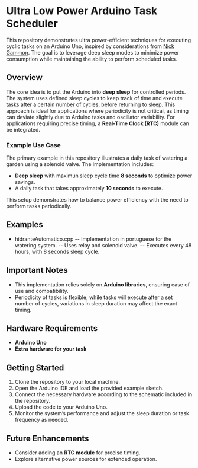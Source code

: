 # Ultra Low Power Arduino Task Scheduler

This repository demonstrates ultra power-efficient techniques for executing cyclic tasks on an Arduino Uno, inspired by considerations from [Nick Gammon](http://www.gammon.com.au/power). The goal is to leverage deep sleep modes to minimize power consumption while maintaining the ability to perform scheduled tasks.

## Overview

The core idea is to put the Arduino into **deep sleep** for controlled periods. The system uses defined sleep cycles to keep track of time and execute tasks after a certain number of cycles, before returning to sleep. This approach is ideal for applications where periodicity is not critical, as timing can deviate slightly due to Arduino tasks and oscillator variability. For applications requiring precise timing, a **Real-Time Clock (RTC)** module can be integrated.

### Example Use Case

The primary example in this repository illustrates a daily task of watering a garden using a solenoid valve. The implementation includes:

- **Deep sleep** with maximun sleep cycle time **8 seconds** to optimize power savings.
- A daily task that takes approximately **10 seconds** to execute.

This setup demonstrates how to balance power efficiency with the need to perform tasks periodically.

## Examples
- hidranteAutomatico.cpp
-- Implementation in portuguese for the watering system.
-- Uses relay and solenoid valve.
-- Executes every 48 hours, with 8 seconds sleep cycle.

## Important Notes

- This implementation relies solely on **Arduino libraries**, ensuring ease of use and compatibility.
- Periodicity of tasks is flexible; while tasks will execute after a set number of cycles, variations in sleep duration may affect the exact timing.

## Hardware Requirements

- **Arduino Uno**
- **Extra hardware for your task**

## Getting Started

1. Clone the repository to your local machine.
2. Open the Arduino IDE and load the provided example sketch.
3. Connect the necessary hardware according to the schematic included in the repository.
4. Upload the code to your Arduino Uno.
5. Monitor the system’s performance and adjust the sleep duration or task frequency as needed.

## Future Enhancements

- Consider adding an **RTC module** for precise timing.
- Explore alternative power sources for extended operation.
